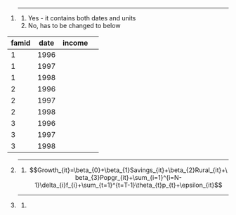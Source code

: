 1. ---
	1. Yes - it contains both dates and units
	2. No, has to be changed to below

| famid | date | income |     |
| ----- | ---- | ------ | --- |
| 1     | 1996 |        |     |
| 1     | 1997 |        |     |
| 1     | 1998 |        |     |
| 2     | 1996 |        |     |
| 2     | 1997 |        |     |
| 2     | 1998 |        |     |
| 3     | 1996 |        |     |
| 3     | 1997 |        |     |
| 3     | 1998 |        |     |
2. ---
	1. $$Growth_{it}=\beta_{0}+\beta_{1}Savings_{it}+\beta_{2}Rural_{it}+\beta_{3}Popgr_{it}+\sum_{i=1}^{i=N-1}\delta_{i}f_{i}+\sum_{t=1}^{t=T-1}\theta_{t}p_{t}+\epsilon_{it}$$
3. ---
	1. 